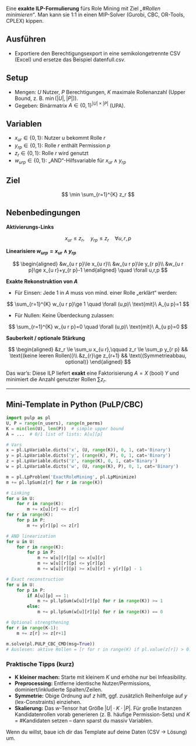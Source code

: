 Eine **exakte ILP-Formulierung** fürs Role Mining mit Ziel *„#Rollen minimieren“*. Man kann sie 1:1 in einen MIP-Solver (Gurobi, CBC, OR-Tools, CPLEX) kippen.

## Ausführen
* Exportiere den Berechtigungsexport in eine semikolongetrennte CSV (Excel) und ersetze das Beispiel datenfull.csv.

## Setup

* Mengen:
  $U$ Nutzer, $P$ Berechtigungen, $K$ maximale Rollenanzahl (Upper Bound, z. B. $\min(|U|,|P|)$).
* Gegeben: Binärmatrix $A\in\{0,1\}^{|U|\times|P|}$ (UPA).

## Variablen

* $x_{u r}\in\{0,1\}$: Nutzer $u$ bekommt Rolle $r$
* $y_{r p}\in\{0,1\}$: Rolle $r$ enthält Permission $p$
* $z_{r}\in\{0,1\}$: Rolle $r$ wird genutzt
* $w_{u r p}\in\{0,1\}$: „AND“-Hilfsvariable für $x_{u r}\land y_{r p}$

## Ziel

$$
\min \sum_{r=1}^{K} z_r
$$

## Nebenbedingungen

**Aktivierungs-Links**

$$
x_{u r}\le z_r,\quad y_{r p}\le z_r \quad \forall u,r,p
$$

**Linearisiere $w_{u r p}=x_{u r}\land y_{r p}$**

$$
\begin{aligned}
&w_{u r p}\le x_{u r}\\
&w_{u r p}\le y_{r p}\\
&w_{u r p}\ge x_{u r}+y_{r p}-1
\end{aligned}
\quad \forall u,r,p
$$

**Exakte Rekonstruktion von $A$**

* Für Einsen: Jede $1$ in $A$ muss von mind. einer Rolle „erklärt“ werden:

$$
\sum_{r=1}^{K} w_{u r p}\ge 1 \quad \forall (u,p)\ \text{mit}\ A_{u p}=1
$$

* Für Nullen: Keine Überdeckung zulassen:

$$
\sum_{r=1}^{K} w_{u r p}=0 \quad \forall (u,p)\ \text{mit}\ A_{u p}=0
$$

**Sauberkeit / optionale Stärkung**

$$
\begin{aligned}
&z_r \le \sum_u x_{u r},\qquad z_r \le \sum_p y_{r p} && \text{(keine leeren Rollen)}\\
&z_{r}\ge z_{r+1} && \text{(Symmetrieabbau, optional)}
\end{aligned}
$$

Das war’s: Diese ILP liefert **exakt** eine Faktorisierung $A = X\;\text{(bool)}\;Y$ und minimiert die Anzahl genutzter Rollen $\sum z_r$.

---

## Mini-Template in Python (PuLP/CBC)

```python
import pulp as pl
U, P = range(n_users), range(n_perms)
K = min(len(U), len(P))  # simple upper bound
A = ...  # 0/1 list of lists: A[u][p]

# Vars
x = pl.LpVariable.dicts('x', (U, range(K)), 0, 1, cat='Binary')
y = pl.LpVariable.dicts('y', (range(K), P), 0, 1, cat='Binary')
z = pl.LpVariable.dicts('z', range(K), 0, 1, cat='Binary')
w = pl.LpVariable.dicts('w', (U, range(K), P), 0, 1, cat='Binary')

m = pl.LpProblem('ExactRoleMining', pl.LpMinimize)
m += pl.lpSum(z[r] for r in range(K))

# Linking
for u in U:
    for r in range(K):
        m += x[u][r] <= z[r]
for r in range(K):
    for p in P:
        m += y[r][p] <= z[r]

# AND linearization
for u in U:
    for r in range(K):
        for p in P:
            m += w[u][r][p] <= x[u][r]
            m += w[u][r][p] <= y[r][p]
            m += w[u][r][p] >= x[u][r] + y[r][p] - 1

# Exact reconstruction
for u in U:
    for p in P:
        if A[u][p] == 1:
            m += pl.lpSum(w[u][r][p] for r in range(K)) >= 1
        else:
            m += pl.lpSum(w[u][r][p] for r in range(K)) == 0

# Optional strengthening
for r in range(K-1):
    m += z[r] >= z[r+1]

m.solve(pl.PULP_CBC_CMD(msg=True))
# Auslesen: aktive Rollen = [r for r in range(K) if pl.value(z[r]) > 0.5]
```

### Praktische Tipps (kurz)

* **K kleiner machen:** Starte mit kleinem $K$ und erhöhe nur bei Infeasibility.
* **Preprocessing:** Entferne identische Nutzer/Permissions, dominiert/inkludierte Spalten/Zeilen.
* **Symmetrie:** Obige Ordnung auf $z$ hilft, ggf. zusätzlich Reihenfolge auf $y$ (lex-Constraints) einziehen.
* **Skalierung:** Das $w$-Tensor hat Größe $|U|\cdot K\cdot|P|$. Für große Instanzen Kandidatenrollen vorab generieren (z. B. häufige Permission-Sets) und $K$ = #Kandidaten setzen – dann sparst du massiv Variablen.

Wenn du willst, baue ich dir das Template auf deine Daten (CSV → Lösung) um.
